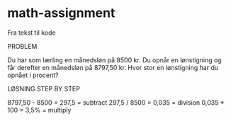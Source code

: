# math-assignment
Fra tekst til kode

PROBLEM 

Du har som lærling en månedsløn på 8500 kr. 
Du opnår en lønstigning og får derefter en månedsløn på 8797,50 kr.
Hvor stor en lønstigning har du opnået i procent?

LØSNING STEP BY STEP

8797,50 - 8500 = 297,5 = subtract
297,5 / 8500 = 0,035 = division
0,035 * 100 = 3,5% = multiply